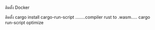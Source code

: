 ติดตั้ง Docker

ติดตั้ง cargo install cargo-run-script
........compiler rust to .wasm.....
cargo run-script optimize
